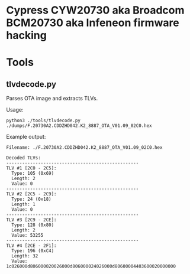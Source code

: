 # Cypress CYW20730 aka Broadcom BCM20730 aka Infeneon firmware hacking

# Tools

## tlvdecode.py

Parses OTA image and extracts TLVs. 

Usage:

`python3 ./tools/tlvdecode.py ./dumps/F.20730A2.CDDZHD042.K2_8887_OTA_V01.09_02C0.hex`

Example output:

```
Filename: ./F.20730A2.CDDZHD042.K2_8887_OTA_V01.09_02C0.hex

Decoded TLVs:
--------------------------------------------------
TLV #1 [2C0 - 2C5]:
  Type: 105 (0x69)
  Length: 2
  Value: 0
--------------------------------------------------
TLV #2 [2C5 - 2C9]:
  Type: 24 (0x18)
  Length: 1
  Value: 0
--------------------------------------------------
TLV #3 [2C9 - 2CE]:
  Type: 128 (0x80)
  Length: 2
  Value: 53255
--------------------------------------------------
TLV #4 [2CE - 2F1]:
  Type: 196 (0xC4)
  Length: 32
  Value: 1c026000d806000020026000d806000024026000d80600004403600020000000

```